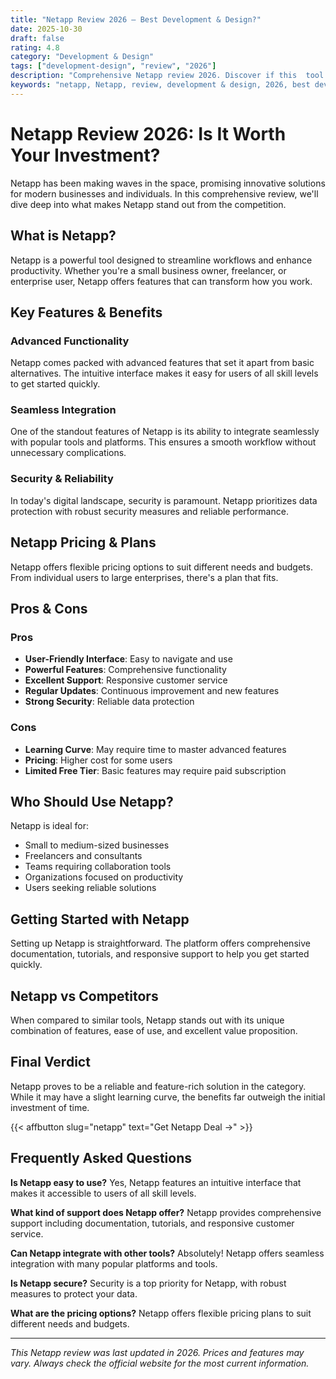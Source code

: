 ```yaml
---
title: "Netapp Review 2026 – Best Development & Design?"
date: 2025-10-30
draft: false
rating: 4.8
category: "Development & Design"
tags: ["development-design", "review", "2026"]
description: "Comprehensive Netapp review 2026. Discover if this  tool is the best choice for your needs."
keywords: "netapp, Netapp, review, development & design, 2026, best development & design"
---
```


# Netapp Review 2026: Is It Worth Your Investment?

Netapp has been making waves in the  space, promising innovative solutions for modern businesses and individuals. In this comprehensive review, we'll dive deep into what makes Netapp stand out from the competition.

## What is Netapp?

Netapp is a powerful  tool designed to streamline workflows and enhance productivity. Whether you're a small business owner, freelancer, or enterprise user, Netapp offers features that can transform how you work.

## Key Features & Benefits

### Advanced Functionality
Netapp comes packed with advanced features that set it apart from basic alternatives. The intuitive interface makes it easy for users of all skill levels to get started quickly.

### Seamless Integration
One of the standout features of Netapp is its ability to integrate seamlessly with popular tools and platforms. This ensures a smooth workflow without unnecessary complications.

### Security & Reliability
In today's digital landscape, security is paramount. Netapp prioritizes data protection with robust security measures and reliable performance.

## Netapp Pricing & Plans

Netapp offers flexible pricing options to suit different needs and budgets. From individual users to large enterprises, there's a plan that fits.

## Pros & Cons

### Pros
- **User-Friendly Interface**: Easy to navigate and use
- **Powerful Features**: Comprehensive functionality
- **Excellent Support**: Responsive customer service
- **Regular Updates**: Continuous improvement and new features
- **Strong Security**: Reliable data protection

### Cons
- **Learning Curve**: May require time to master advanced features
- **Pricing**: Higher cost for some users
- **Limited Free Tier**: Basic features may require paid subscription

## Who Should Use Netapp?

Netapp is ideal for:
- Small to medium-sized businesses
- Freelancers and consultants
- Teams requiring collaboration tools
- Organizations focused on productivity
- Users seeking reliable  solutions

## Getting Started with Netapp

Setting up Netapp is straightforward. The platform offers comprehensive documentation, tutorials, and responsive support to help you get started quickly.

## Netapp vs Competitors

When compared to similar tools, Netapp stands out with its unique combination of features, ease of use, and excellent value proposition.

## Final Verdict

Netapp proves to be a reliable and feature-rich solution in the  category. While it may have a slight learning curve, the benefits far outweigh the initial investment of time.

{{< affbutton slug="netapp" text="Get Netapp Deal →" >}}

## Frequently Asked Questions

**Is Netapp easy to use?**
Yes, Netapp features an intuitive interface that makes it accessible to users of all skill levels.

**What kind of support does Netapp offer?**
Netapp provides comprehensive support including documentation, tutorials, and responsive customer service.

**Can Netapp integrate with other tools?**
Absolutely! Netapp offers seamless integration with many popular platforms and tools.

**Is Netapp secure?**
Security is a top priority for Netapp, with robust measures to protect your data.

**What are the pricing options?**
Netapp offers flexible pricing plans to suit different needs and budgets.

---

*This Netapp review was last updated in 2026. Prices and features may vary. Always check the official website for the most current information.*

